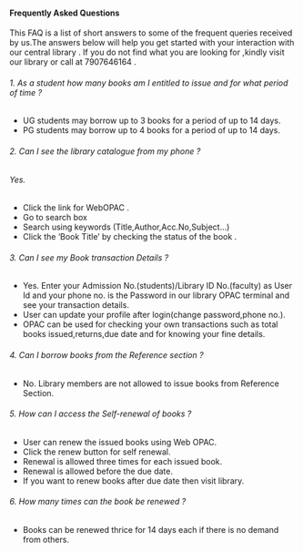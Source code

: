 #### Frequently Asked Questions

This FAQ  is a  list of short answers to some of the frequent queries received by us.The answers below  will help you get started with your interaction with our central  library . If you do not find what you are looking for ,kindly visit our library or call at 7907646164 .
 
###### 1. As a student how many books am I entitled to issue and for  what  period of time ?
- UG students may borrow up to 3 books for a period of up to 14 days.
- PG students may borrow  up to 4 books for a period of up to 14 days.

###### 2. Can I see  the library catalogue from my phone ?

###### Yes. 
- Click the link for WebOPAC .
- Go to search box
- Search using keywords (Title,Author,Acc.No,Subject…)
- Click the ‘Book Title’ by checking  the status of the  book .

###### 3. Can I see my Book transaction  Details ?
- Yes. Enter your Admission No.(students)/Library ID No.(faculty)   as User Id and your phone no. is the Password in our library OPAC terminal and see your transaction details.
- User can update your profile after login(change password,phone no.).
- OPAC can be used  for checking your own transactions such as total books issued,returns,due date and for knowing  your fine  details.

###### 4. Can I borrow  books from the Reference section ?
- No. Library members are not allowed to issue books from Reference Section.

###### 5. How can I access the Self-renewal of books ?
- User can renew the issued books using Web OPAC.
- Click the renew button for self renewal.
- Renewal is allowed three times for each issued book.
- Renewal is allowed before the due date.
- If you want to renew books after due date then  visit library.

###### 6. How many times can the book be renewed ?
- Books can be renewed thrice for 14 days each if there is no demand from others.


